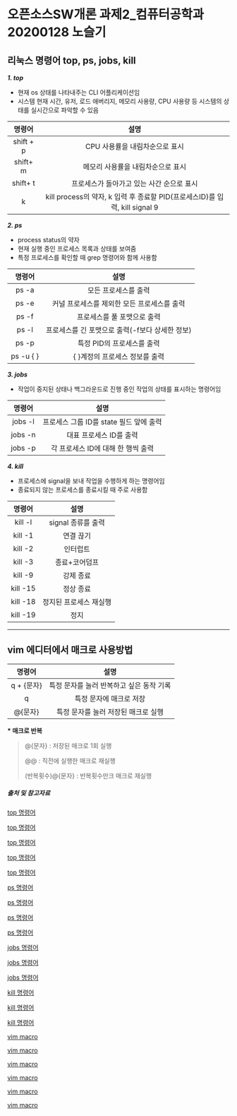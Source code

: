 # 오픈소스SW개론 과제2_컴퓨터공학과 20200128 노슬기
## 리눅스 명령어 top, ps, jobs, kill

 ***1. top***
 * 현재 os 상태를 나타내주는 CLI 어플리케이션임
 * 시스템 현재 시간, 유저, 로드 애버리지, 메모리 사용량, CPU 사용량 등 시스템의 상태를 실시간으로 파악할 수 있음
 
 |명령어|설명|
 |:---:|:---:|
 |shift + p|CPU 사용률을 내림차순으로 표시|
 |shift+ m|메모리 사용률을 내림차순으로 표시|
 |shift+ t|프로세스가 돌아가고 있는 사간 순으로 표시|
 |k|kill process의 약자, k 입력 후 종료할 PID(프로세스ID)를 입력, kill signal 9|


***2. ps***
* process status의 약자
* 현재 실행 중인 프로세스 목록과 상태를 보여줌
* 특정 프로세스를 확인할 때 grep 명령어와 함께 사용함

|명령어|설명|
|:---:|:---:|
|ps -a|모든 프로세스를 출력|
|ps -e|커널 프로세스를 제외한 모든 프로세스를 출력|
|ps -f|프로세스를 풀 포맷으로 출력|
|ps -l|프로세스를 긴 포맷으로 출력(-f보다 상세한 정보)|
|ps -p|특정 PID의 프로세스를 출력|
|ps -u { } |{ }계정의 프로세스 정보를 출력|


***3. jobs***
* 작업이 중지된 상태나 백그라운드로 진행 중인 작업의 상태를 표시하는 명령어임

|명령어|설명|
|:---:|:---:|
|jobs -l|프로세스 그룹 ID를 state 필드 앞에 출력|
|jobs -n|대표 프로세스 ID를 출력|
|jobs -p|각 프로세스 ID에 대해 한 행씩 출력|


***4. kill***
* 프로세스에 signal을 보내 작업을 수행하게 하는 명령어임
* 종료되지 않는 프로세스를 종료시킬 때 주로 사용함

|명령어|설명|
|:---:|:---:|
|kill -l|signal 종류를 출력|
|kill -1|연결 끊기|
|kill -2|인터럽트|
|kill -3|종료+코어덤프|
|kill -9|강제 종료|
|kill -15|정상 종료|
|kill -18|정지된 프로세스 재실행|
|kill -19|정지|

---

## vim 에디터에서 매크로 사용방법

|명령어|설명|
|:---:|:---:|
|q + {문자}|특정 문자를 눌러 반복하고 싶은 동작 기록|
|q|특정 문자에 매크로 저장|
|@{문자}|특정 문자를 눌러 저장된 매크로 실행|

__* 매크로 반복__

> @{문자} : 저장된 매크로 1회 실행
> 
> @@ : 직전에 실행한 매크로 재실행
> 
> (반복횟수)@{문자} : 반복횟수만크 매크로 재실행





##### 출처 및 참고자료
[top 명령어](https://sabarada.tistory.com/146)

[top 명령어](https://ironmask84.tistory.com/355)

[top 명령어](https://dany-it.tistory.com/348)

[top 명령어](https://cheershennah.tistory.com/172)

[top 명령어](https://zzsza.github.io/development/2018/07/18/linux-top/)

[ps 명령어](https://jhnyang.tistory.com/268)

[ps 명령어](https://newstars.cloud/468)

[ps 명령어](https://arer.tistory.com/150)

[ps 명령어](https://tigris-data-science.tistory.com/entry/Linux-ps-%EB%AA%85%EB%A0%B9%EC%96%B4)

[jobs 명령어](https://hbase.tistory.com/265)

[jobs 명령어](https://shaeod.tistory.com/968)

[jobs 명령어](https://starrykss.tistory.com/1694)

[kill 명령어](https://velog.io/@ogu1208/Linux-kill-%EB%AA%85%EB%A0%B9%EC%96%B4)

[kill 명령어](https://bigsun84.tistory.com/355)

[kill 명령어](https://121202.tistory.com/45)

[vim macro](https://jmoon.co.kr/38)

[vim macro](https://coldmater.tistory.com/226)

[vim macro](https://stdout.tistory.com/46)

[vim macro](https://booolean.tistory.com/849)

[vim macro](https://tzara.tistory.com/150)

[vim macro](https://clem.tistory.com/29)

